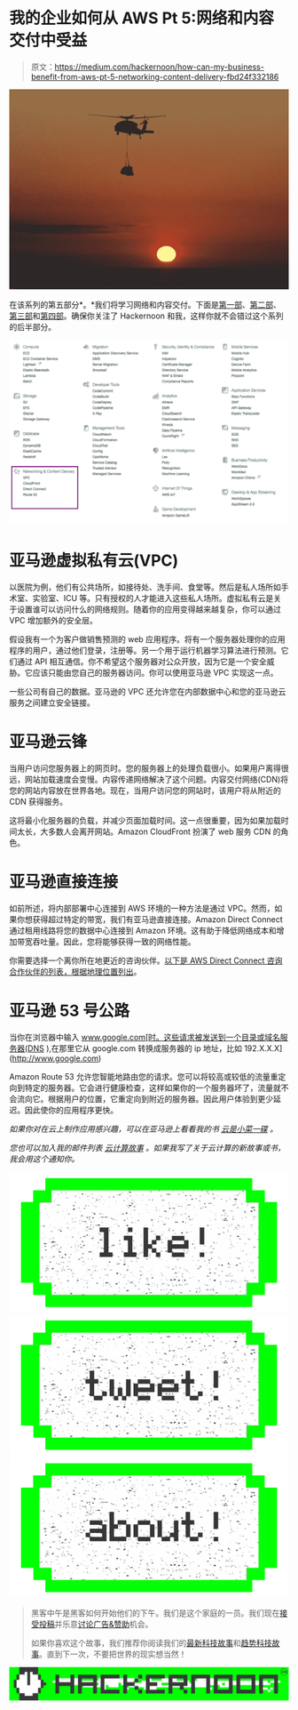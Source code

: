 # 我的企业如何从 AWS Pt 5:网络和内容交付中受益

> 原文：<https://medium.com/hackernoon/how-can-my-business-benefit-from-aws-pt-5-networking-content-delivery-fbd24f332186>

![](img/cbdfbdf36be00b053bfd7566961bd8c3.png)

在该系列的第五部分*。*我们将学习网络和内容交付。下面是[第一部](https://hackernoon.com/how-can-my-business-benefit-from-aws-pt-1-214220b996ce)、[第二部](https://hackernoon.com/how-can-my-business-benefit-from-aws-pt-2-which-storage-service-to-use-7723e4bd5f16)、[第三部](https://hackernoon.com/amazon-connect-how-can-my-business-benefit-from-aws-pt-3-8f51f40115eb)和[第四部](https://hackernoon.com/how-can-aws-benefit-my-business-pt4-databases-2d11e9865de1)。确保你关注了 Hackernoon 和我，这样你就不会错过这个系列的后半部分。

![](img/5ca0fdeba677781decacd09387a41c02.png)

# 亚马逊虚拟私有云(VPC)

以医院为例，他们有公共场所，如接待处、洗手间、食堂等。然后是私人场所如手术室、实验室、ICU 等。只有授权的人才能进入这些私人场所。虚拟私有云是关于设置谁可以访问什么的网络规则。随着你的应用变得越来越复杂，你可以通过 VPC 增加额外的安全层。

假设我有一个为客户做销售预测的 web 应用程序。将有一个服务器处理你的应用程序的用户，通过他们登录，注册等。另一个用于运行机器学习算法进行预测。它们通过 API 相互通信。你不希望这个服务器对公众开放，因为它是一个安全威胁。它应该只能由您自己的服务器访问。你可以使用亚马逊 VPC 实现这一点。

一些公司有自己的数据。亚马逊的 VPC 还允许您在内部数据中心和您的亚马逊云服务之间建立安全链接。

# 亚马逊云锋

当用户访问您服务器上的网页时。您的服务器上的处理负载很小。如果用户离得很远，网站加载速度会变慢。内容传递网络解决了这个问题。内容交付网络(CDN)将您的网站内容放在世界各地。现在，当用户访问您的网站时，该用户将从附近的 CDN 获得服务。

这将最小化服务器的负载，并减少页面加载时间。这一点很重要，因为如果加载时间太长，大多数人会离开网站。Amazon CloudFront 扮演了 web 服务 CDN 的角色。

# 亚马逊直接连接

如前所述，将内部部署中心连接到 AWS 环境的一种方法是通过 VPC。然而，如果你想获得超过特定的带宽，我们有亚马逊直接连接。Amazon Direct Connect 通过租用线路将您的数据中心连接到 Amazon 环境。这有助于降低网络成本和增加带宽吞吐量。因此，您将能够获得一致的网络性能。

你需要选择一个离你所在地更近的咨询伙伴。[以下是 AWS Direct Connect 咨询合作伙伴的列表，根据地理位置列出](https://aws.amazon.com/directconnect/partners/)。

# 亚马逊 53 号公路

当你在浏览器中输入 www.google.com[时。这些请求被发送到一个目录或域名服务器(DNS ),在那里它从 google.com 转换成服务器的 ip 地址，比如 192.X.X.X](http://www.google.com)

Amazon Route 53 允许您智能地路由您的请求。您可以将较高或较低的流量重定向到特定的服务器。它会进行健康检查，这样如果你的一个服务器坏了，流量就不会流向它。根据用户的位置，它重定向到附近的服务器。因此用户体验到更少延迟。因此使你的应用程序更快。

*如果你对在云上制作应用感兴趣，可以在亚马逊上看看我的书* [*云是小菜一碟*](http://amzn.to/2n03pzO) *。*

*您也可以加入我的邮件列表* [*云计算故事*](http://eepurl.com/cHet9j) *。如果我写了关于云计算的新故事或书，我会用这个通知你。*

[![](img/50ef4044ecd4e250b5d50f368b775d38.png)](http://bit.ly/HackernoonFB)[![](img/979d9a46439d5aebbdcdca574e21dc81.png)](https://goo.gl/k7XYbx)[![](img/2930ba6bd2c12218fdbbf7e02c8746ff.png)](https://goo.gl/4ofytp)

> 黑客中午是黑客如何开始他们的下午。我们是这个家庭的一员。我们现在[接受投稿](http://bit.ly/hackernoonsubmission)并乐意[讨论广告&赞助](mailto:partners@amipublications.com)机会。
> 
> 如果你喜欢这个故事，我们推荐你阅读我们的[最新科技故事](http://bit.ly/hackernoonlatestt)和[趋势科技故事](https://hackernoon.com/trending)。直到下一次，不要把世界的现实想当然！

![](img/be0ca55ba73a573dce11effb2ee80d56.png)